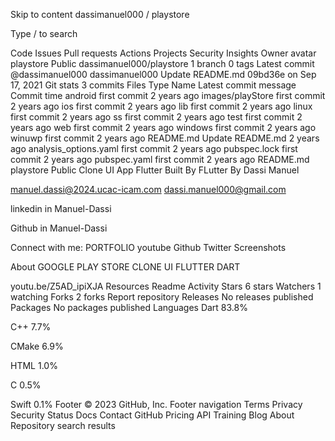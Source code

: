 Skip to content
dassimanuel000
/
playstore

Type / to search

Code
Issues
Pull requests
Actions
Projects
Security
Insights
Owner avatar
playstore
Public
dassimanuel000/playstore
 1 branch
 0 tags
Latest commit
@dassimanuel000
dassimanuel000 Update README.md
09bd36e
on Sep 17, 2021
Git stats
 3 commits
Files
Type
Name
Latest commit message
Commit time
android
first commit
2 years ago
images/playStore
first commit
2 years ago
ios
first commit
2 years ago
lib
first commit
2 years ago
linux
first commit
2 years ago
ss
first commit
2 years ago
test
first commit
2 years ago
web
first commit
2 years ago
windows
first commit
2 years ago
winuwp
first commit
2 years ago
README.md
Update README.md
2 years ago
analysis_options.yaml
first commit
2 years ago
pubspec.lock
first commit
2 years ago
pubspec.yaml
first commit
2 years ago
README.md
playstore Public Clone UI App Flutter
Built By
FLutter By Dassi Manuel

manuel.dassi@2024.ucac-icam.com
dassi.manuel000@gmail.com

linkedin in Manuel-Dassi

Github in Manuel-Dassi

Connect with me:
PORTFOLIO
youtube
Github
Twitter
Screenshots











About
GOOGLE PLAY STORE CLONE UI FLUTTER DART

youtu.be/Z5AD_ipiXJA
Resources
 Readme
 Activity
Stars
 6 stars
Watchers
 1 watching
Forks
 2 forks
Report repository
Releases
No releases published
Packages
No packages published
Languages
Dart
83.8%
 
C++
7.7%
 
CMake
6.9%
 
HTML
1.0%
 
C
0.5%
 
Swift
0.1%
Footer
© 2023 GitHub, Inc.
Footer navigation
Terms
Privacy
Security
Status
Docs
Contact GitHub
Pricing
API
Training
Blog
About
Repository search results 
